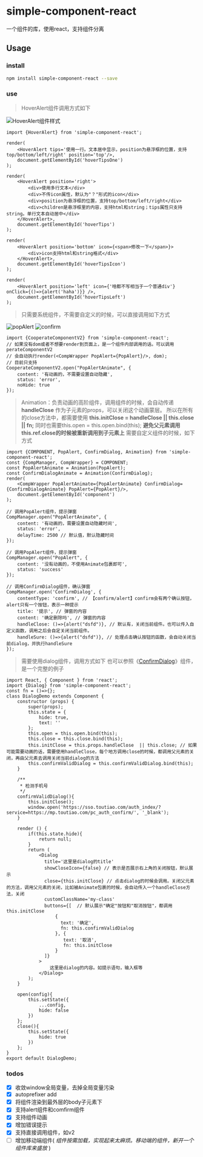 # simple-component-react
一个组件的库，使用react，支持组件分离

## Usage

### install

```bash
npm install simple-component-react --save
```

### use

> HoverAlert组件调用方式如下

![HoverAlert组件样式](/HoverTips.png)

```
import {HoverAlert} from 'simple-component-react';

render(
    <HoverAlert tips='使用一行。文本居中显示，position为悬浮框的位置，支持top/bottom/left/right' position='top'/>,
    document.getElementById('hoverTipsOne')
);

render(
    <HoverAlert position='right'>
        <div>使用多行文本</div>
        <div>不传icon属性，默认为"？"形式的icon</div>
        <div>position为悬浮框的位置，支持top/bottom/left/right</div>
        <div>children是悬浮框里的内容，支持html和string；tips属性只支持string。单行文本自动居中</div>
    </HoverAlert>,
    document.getElementById('hoverTips')
);

render(
    <HoverAlert position='bottom' icon={<span>修改一下</span>}>
        <div>icon支持html和string格式</div>
    </HoverAlert>,
    document.getElementById('hoverTipsIcon')
);

render(
    <HoverAlert position='left' icon={'啥都不写相当于一个普通div'} onClick={()=>{alert('haha')}} />,
    document.getElementById('hoverTipsLeft')
);
```

> 只需要系统组件，不需要自定义的时候，可以直接调用如下方式

![popAlert](/popAlert.png)
![confirm](/confirm.png)
```
import {CooperateComponentV2} from 'simple-component-react';
// 如果没有dom或者不想要render到页面上，是一个组件内部调用的话。可以调用perateComponentV2
// 会自动执行render(<CompWrapper PopAlert={PopAlert}/>, dom);
// 目前只支持
CooperateComponentV2.open("PopAlertAnimate", {
    content: '有动画的，不需要设置自动隐藏',
    status: 'error',
    noHide: true
});
```

> Animation：负责动画的高阶组件，调用组件的时候，会自动传递 __handleClose__ 作为子元素的props，可以关闭这个动画蒙层。
> 所以在所有的close方法中，都需要使用 __this.initClose = handleClose || this.close || fn;__
> 同时也需要this.open = this.open.bind(this); __避免父元素调用this.ref.close的时候被重新调用到子元素上__
> 需要自定义组件的时候，如下方式
```
import {COMPONENT, PopAlert, ConfirmDialog, Animation} from 'simple-component-react';
const {CompManager, CompWrapper} = COMPONENT;
const PopAlertAnimate = Animation(PopAlert);
const ConfirmDialogAnimate = Animation(ConfirmDialog);
render(
    <CompWrapper PopAlertAnimate={PopAlertAnimate} ConfirmDialog={ConfirmDialogAnimate} PopAlert={PopAlert}/>,
    document.getElementById('component')
);

// 调用PopAlert组件，提示弹窗
CompManager.open("PopAlertAnimate", {
    content: '有动画的，需要设置自动隐藏时间',
    status: 'error',
    delayTime: 2500 // 默认值，默认隐藏时间
});

// 调用PopAlert组件，提示弹窗
CompManager.open("PopAlert", {
    content: '没有动画的，不使用Animate包裹即可',
    status: 'success'
});

// 调用ConfirmDialog组件，确认弹窗
CompManager.open('ConfirmDialog', {
    contentType: 'confirm', // 【confirm/alert】confirm会有两个确认按钮，alert只有一个按钮，表示一种提示
    title: '提示', // 弹窗的内容
    content: '确定删除吗', // 弹窗的内容
    handleClose: ()=>{alert("dsfd")}, // 默认有，关闭当前组件。也可以传入自定义函数，调用之后会自定关闭当前组件。
    handleSure: ()=>{alert("dsfd")}, // 处理点击确认按钮的函数，会自动关闭当前dialog，并执行handleSure
});
```

> 需要使用dialog组件，调用方式如下
> 也可以参照《[ConfirmDialog](https://github.com/zyd317/simple-component-react/blob/master/src/ConfirmDialog/index.js)》组件，是一个完整的例子
```
import React, { Component } from 'react';
import {Dialog} from 'simple-component-react';
const fn = ()=>{};
class DialogDemo extends Component {
    constructor (props) {
        super(props);
        this.state = {
            hide: true,
            text: ''
        };
        this.open = this.open.bind(this);
        this.close = this.close.bind(this);
        this.initClose = this.props.handleClose  || this.close; // 如果可能需要动画的话，需要使用handleClose，每个地方调用close的时候，都调用父元素的关闭，再由父元素去调用关闭当前dialog的方法
        this.confirmValidDialog = this.confirmValidDialog.bind(this);
    }

    /**
     * 检测手机号
     */
    confirmValidDialog(){
        this.initClose();
        window.open('https://sso.toutiao.com/auth_index/?service=https://mp.toutiao.com/pc_auth_confirm/', '_blank');
    }

    render () {
        if(this.state.hide){
            return null;
        }
        return (
            <Dialog
              title='这里是dialog的title'
              showCloseIcon={false} // 表示是否展示右上角的关闭按钮，默认展示
              close={this.initClose} // 点击dialog的时候会调用。关闭父元素的方法，调用父元素的关闭，比如被Animate包裹的时候，会自动传入一个handleClose方法，关闭
              customClassName='my-class'
              buttons={[  // 默认展示"确定"按钮和"取消按钮"，都调用this.initClose
                  {
                    text: '确定',
                    fn: this.confirmValidDialog
                  }, {
                     text: '取消',
                     fn: this.initClose
                  }
              ]}
            >
                这里是dialog的内容。如提示语句，输入框等
            </Dialog>
        );
    }

    open(config){
        this.setState({
            ...config,
            hide: false
        })
    };
    close(){
        this.setState({
            hide: true
        })
    };
}
export default DialogDemo;
```

### todos

- [X] 收敛window全局变量，去掉全局变量污染
- [X] autoprefixer add
- [X] 将组件渲染到最外层的body子元素下
- [X] 支持alert组件和comfirm组件
- [X] 支持组件动画
- [X] 增加错误提示
- [X] 支持直接调用组件，如v2
- [ ] 增加移动端组件( *组件按需加载，实现起来太麻烦。移动端的组件，新开一个组件库来盛放* )
